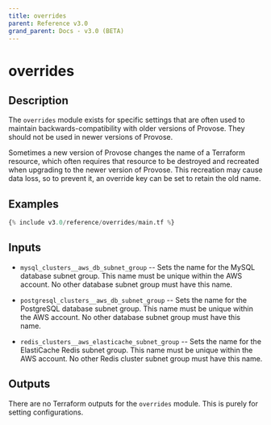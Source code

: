 ```yaml
---
title: overrides
parent: Reference v3.0
grand_parent: Docs - v3.0 (BETA)
---
```


# overrides

## Description

The `overrides` module exists for specific settings that are often used to maintain backwards-compatibility with older versions of Provose. They should not be used in newer versions of Provose.

Sometimes a new version of Provose changes the name of a Terraform resource, which often requires that resource to be destroyed and recreated when upgrading to the newer version of Provose. This recreation may cause data loss, so to prevent it, an override key can be set to retain the old name.

## Examples

```terraform
{% include v3.0/reference/overrides/main.tf %}
```

## Inputs

- `mysql_clusters__aws_db_subnet_group` -- Sets the name for the MySQL database subnet group. This name must be unique within the AWS account. No other database subnet group must have this name.

* `postgresql_clusters__aws_db_subnet_group` -- Sets the name for the PostgreSQL database subnet group. This name must be unique within the AWS account. No other database subnet group must have this name.

* `redis_clusters__aws_elasticache_subnet_group` -- Sets the name for the ElastiCache Redis subnet group. This name must be unique within the AWS account. No other Redis cluster subnet group must have this name.

## Outputs

There are no Terraform outputs for the `overrides` module. This is purely for setting configurations.
